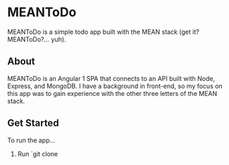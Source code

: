 # MEANToDo
MEANToDo is a simple todo app built with the MEAN stack (get it? MEANToDo?... yuh).
## About
MEANToDo is an Angular 1 SPA that connects to an API built with Node, Express, and MongoDB.
I have a background in front-end, so my focus on this app was to gain experience with the other three letters of the MEAN stack.
## Get Started
To run the app...
1. Run `git clone 
